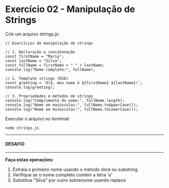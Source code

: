# Exercício 02 - Manipulação de Strings

Crie um arquivo strings.js:
```
// Exercícios de manipulação de strings

// 1. Declaração e concatenação
const firstName = "Maria";
const lastName = "Silva";
const fullName = firstName + " " + lastName;
console.log("Nome completo:", fullName);

// 2. Template strings (ES6)
const greeting = `Olá, meu nome é ${firstName} ${lastName}!`;
console.log(greeting);

// 3. Propriedades e métodos de strings
console.log("Comprimento do nome:", fullName.length);
console.log("Nome em maiúsculas:", fullName.toUpperCase());
console.log("Nome em minúsculas:", fullName.toLowerCase());
```
Executar o arquivo no terminal:
```
node strings.js
```

---

#### DESAFIO

---

**Faça estas operações:**

1. Extraia o primeiro nome usando o método slice ou substring
2. Verifique se o nome completo contém a letra 'a'
3. Substitua "Silva" por outro sobrenome usando replace
